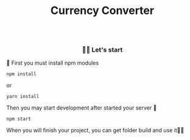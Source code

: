 <h1 align="center">Currency Converter</h1>
<br>
<br>
 <h3 align="center">👋🏼 Let's start</h3>
 <p>
   📸&nbsp;First you must install npm modules
 </p>
                
`npm install`
                    
<span>or</span>
               
`yarn install`
<br>
<p>Then you may start development after started your server 🤔</p>

`npm start`

<p>When you will finish your project, you can get folder build and use it👋🏼</p>
